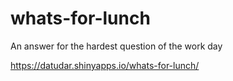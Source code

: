 # whats-for-lunch

An answer for the hardest question of the work day

https://datudar.shinyapps.io/whats-for-lunch/
